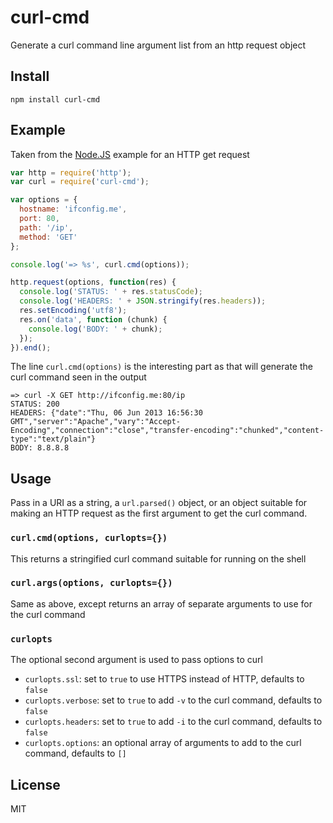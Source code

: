curl-cmd
========

Generate a curl command line argument list from an http request object

Install
-------

    npm install curl-cmd

Example
-------

Taken from the [Node.JS](http://nodejs.org) example for an HTTP get request

``` js
var http = require('http');
var curl = require('curl-cmd');

var options = {
  hostname: 'ifconfig.me',
  port: 80,
  path: '/ip',
  method: 'GET'
};

console.log('=> %s', curl.cmd(options));

http.request(options, function(res) {
  console.log('STATUS: ' + res.statusCode);
  console.log('HEADERS: ' + JSON.stringify(res.headers));
  res.setEncoding('utf8');
  res.on('data', function (chunk) {
    console.log('BODY: ' + chunk);
  });
}).end();
```

The line `curl.cmd(options)` is the interesting part as that will generate
the curl command seen in the output

```
=> curl -X GET http://ifconfig.me:80/ip
STATUS: 200
HEADERS: {"date":"Thu, 06 Jun 2013 16:56:30 GMT","server":"Apache","vary":"Accept-Encoding","connection":"close","transfer-encoding":"chunked","content-type":"text/plain"}
BODY: 8.8.8.8
```

Usage
-----

Pass in a URI as a string, a `url.parsed()` object, or an object suitable for
making an HTTP request as the first argument to get the curl command.

### `curl.cmd(options, curlopts={})`

This returns a stringified curl command suitable for running on the shell

### `curl.args(options, curlopts={})`

Same as above, except returns an array of separate arguments to use for the curl command

### `curlopts`

The optional second argument is used to pass options to curl

- `curlopts.ssl`: set to `true` to use HTTPS instead of HTTP, defaults to `false`
- `curlopts.verbose`: set to `true` to add `-v` to the curl command, defaults to `false`
- `curlopts.headers`: set to `true` to add `-i` to the curl command, defaults to `false`
- `curlopts.options`: an optional array of arguments to add to the curl command, defaults to `[]`

License
-------

MIT
